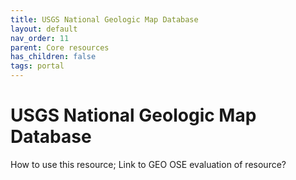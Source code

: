 ```yaml
---
title: USGS National Geologic Map Database
layout: default
nav_order: 11
parent: Core resources
has_children: false
tags: portal
---
```


# USGS National Geologic Map Database

How to use this resource; Link to GEO OSE evaluation of resource?